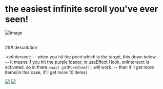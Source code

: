 # the easiest infinite scroll you've ever seen!

![image](https://user-images.githubusercontent.com/84432740/161386038-622c1db0-6ce0-47b3-8665-a39fffb08e92.png)


<br/>
### describtion

-onIntersect: 
-- when you hit the point which is the target, this down below<br/>
-- it means if you hit the purple loader, in useEffect Hook, onIntersect is activated, so in there `await getMoreItem();` will work.
-- then it'll get more items(in this case, it'll get more 10 items)
<div>
  <img src="https://user-images.githubusercontent.com/84432740/161386168-f4dcba05-09a5-4bb1-9cef-1e7e1a385257.png"/>
  <img src="https://user-images.githubusercontent.com/84432740/161386289-d3e8ef31-11de-4652-bd7c-63c8f25ca0e0.png"/>
<br/>
</div>

  <!-- ![target](https://user-images.githubusercontent.com/84432740/161386168-f4dcba05-09a5-4bb1-9cef-1e7e1a385257.png) -->

<!--   ![getItems](https://user-images.githubusercontent.com/84432740/161386289-d3e8ef31-11de-4652-bd7c-63c8f25ca0e0.png) -->
